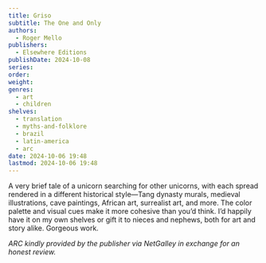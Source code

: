 ```yaml
---
title: Griso
subtitle: The One and Only
authors:
  - Roger Mello
publishers:
  - Elsewhere Editions
publishDate: 2024-10-08
series: 
order: 
weight: 
genres:
  - art
  - children
shelves:
  - translation
  - myths-and-folklore
  - brazil
  - latin-america
  - arc
date: 2024-10-06 19:48
lastmod: 2024-10-06 19:48
---
```

A very brief tale of a unicorn searching for other unicorns, with each spread rendered in a different historical style—Tang dynasty murals, medieval illustrations, cave paintings, African art, surrealist art, and more. The color palette and visual cues make it more cohesive than you’d think. I’d happily have it on my own shelves or gift it to nieces and nephews, both for art and story alike. Gorgeous work. 

*ARC kindly provided by the publisher via NetGalley in exchange for an honest review.*